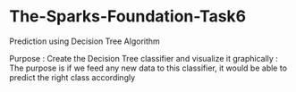 # The-Sparks-Foundation-Task6
Prediction using Decision Tree Algorithm


Purpose : Create the Decision Tree classifier and visualize it graphically
        : The purpose is if we feed any new data to this classifier, it would be able to
          predict the right class accordingly
